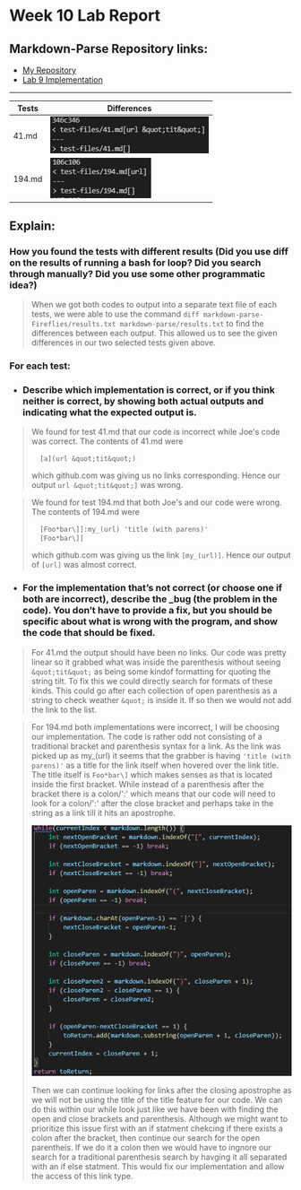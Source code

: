 # Week 10 Lab Report

## Markdown-Parse Repository links:
- [My Repository](https://github.com/Aziiz0/markdown-parse-Fireflies)
- [Lab 9 Implementation](https://github.com/ucsd-cse15l-w22/markdown-parse)

---

|Tests| Differences |
|--------|----------|
| 41.md  |![Image](41.md_difference.png)|
| 194.md |![Image](194.md_difference.png)|

## Explain:

### How you found the tests with different results (Did you use diff on the results of running a bash for loop? Did you search through manually? Did you use some other programmatic idea?)
> When we got both codes to output into a separate text file of each tests, we were able to use the command ```diff markdown-parse-Fireflies/results.txt markdown-parse/results.txt``` to find the differences between each output. This allowed us to see the given differences in our two selected tests given above.

### For each test:

- ### Describe which implementation is correct, or if you think neither is correct, by showing both actual outputs and indicating what the expected output is.

> We found for test 41.md that our code is incorrect while Joe's code was correct. The contents of 41.md were
>        
>       [a](url &quot;tit&quot;)
>        
> which github.com was giving us no links corresponding. Hence our output ```url &quot;tit&quot;]``` was wrong.

> We found for test 194.md that both Joe's and our code were wrong. The contents of 194.md were 
>
>       [Foo*bar\]]:my_(url) 'title (with parens)'
>       [Foo*bar\]]
>
> which github.com was giving us the link ```[my_(url)]```.  Hence our output of ```[url]``` was almost correct.

- ### For the implementation that’s not correct (or choose one if both are incorrect), describe the _bug (the problem in the code). You don’t have to provide a fix, but you should be specific about what is wrong with the program, and show the code that should be fixed.

> For 41.md the output should have been no links. Our code was pretty linear so it grabbed what was inside the parenthesis without seeing ```&quot;tit&quot;``` as being some kindof formatting for quoting the string tilt. To fix this we could directly search for formats of these kinds. This could go after each collection of open parenthesis as a string to check weather ```&quot;``` is inside it. If so then we would not add the link to the list.

> For 194.md both implementations were incorrect, I will be choosing our implementation. The code is rather odd not consisting of a traditional bracket and parenthesis syntax for a link. As the link was picked up as my_(url) it seems that the grabber is having ```'title (with parens)'``` as a title for the link itself when hovered over the link title. The title itself is ```Foo*bar\]``` which makes senses as that is located inside the first bracket. While instead of a parenthesis after the bracket there is a colon/':' which means that our code will need to look for a colon/':' after the close bracket and perhaps take in the string as a link till it hits an apostrophe.
>
> ![Image](rep5Fix193.png)
>
> Then we can continue looking for links after the closing apostrophe as we will not be using the title of the title feature for our code. We can do this within our while look just like we have been with finding the open and close brackets and parenthesis. Although we might want to prioritize this issue first with an if statment chekcing if there exists a colon after the bracket, then continue our search for the open parentheis. If we do it a colon then we would have to ingnore our search for a traditional parenthesis search by havging it all separated with an if else statment. This would fix our implementation and allow the access of this link type.
